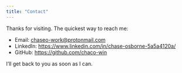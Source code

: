 ```yaml
---
title: "Contact"
---
```


Thanks for visiting. The quickest way to reach me:

- Email: chaseo-work@protonmail.com
- LinkedIn: https://www.linkedin.com/in/chase-osborne-5a5a4120a/
- GitHub: https://github.com/chaco-win

I’ll get back to you as soon as I can.

